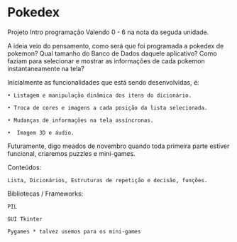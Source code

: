 # Pokedex
Projeto Intro programação
Valendo 0 - 6 na nota da seguda unidade.

A ideia veio do pensamento, como será que foi programada a pokedex de pokemon? Qual tamanho do Banco de Dados daquele aplicativo? Como faziam para selecionar e mostrar as informações de cada pokemon instantaneamente na tela?

Inicialmente as funcionalidades que está sendo desenvolvidas, é:

    • Listagem e manipulação dinâmica dos itens do dicionário.
    
    • Troca de cores e imagens a cada posição da lista selecionada.
    
    • Mudanças de informações na tela assíncronas.
    
    •  Imagem 3D e áudio.
      
Futuramente, digo meados de novembro quando toda primeira parte estiver funcional, criaremos puzzles e mini-games.

Conteúdos:

	Lista, Dicionários, Estruturas de repetição e decisão, funções.

Bibliotecas / Frameworks:

	PIL 
	
	GUI Tkinter
	
	Pygames * talvez usemos para os mini-games
